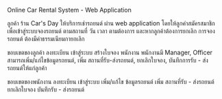 Online Car Rental System - Web Application

ลูกค้า ร้าน Car's Day ให้บริการเช่ารถยนต์ ผ่าน web application โดยให้ลูกคำสมัครสมาชิก เพื่อเข้าสู่ระบบจองรถยนต์ ตามสถานที่ วัน เวลา ตามต้องการ และหากลูกค้าต้องการยกเลิก การจองรถยนต์ ต้องมีค่าธรรมเนียมกายกเลิก 

ขอบเขตของลูกค้า
ลงทะเบียน
เข้าสู่ระบบ
สร้างใบจอง
พนักงาน พนักงานมี Manager, Officer สามารถเพิ่ม/แก่ไขข้อมูลรถยนต์, เพิ่ม สถานที่รับ-ส่งรถยนต์, ยกเลิกใบจอง, บันทึกการรับ - ส่งรถยนต์ให้แก่ลูกค้า 

ขอบเขตของพนักงาน
ลงทะเบียน
เข้าสู่ระบบ
เพิ่ม/แก้ไข ข้อมูลรถยนต์
เพิ่ม สถานที่รับ - ส่งรถยนต์
ยกเลิกใบจอง
บันทึกรับ - ส่งรถยนต์
